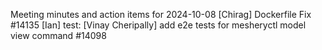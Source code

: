 Meeting minutes and action items for 2024-10-08
[Chirag]  Dockerfile Fix #14135
                    [Ian]  test: 
[Vinay Cheripally] add e2e tests for mesheryctl model view command #14098
